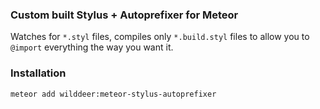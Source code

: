 ### Custom built Stylus + Autoprefixer for Meteor

Watches for `*.styl` files, compiles only `*.build.styl` files to allow you to `@import` everything the way you want it.

### Installation
`meteor add wilddeer:meteor-stylus-autoprefixer`
